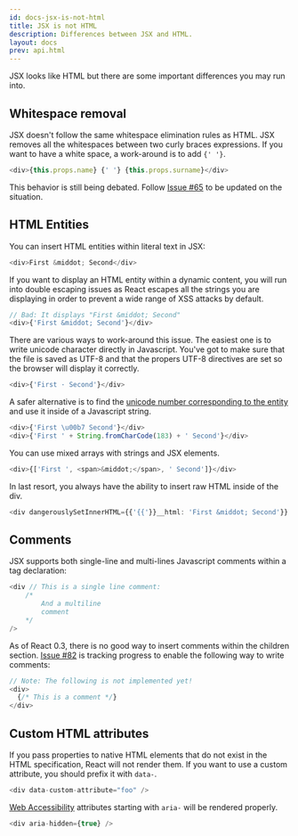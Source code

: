 ```yaml
---
id: docs-jsx-is-not-html
title: JSX is not HTML
description: Differences between JSX and HTML.
layout: docs
prev: api.html
---
```


JSX looks like HTML but there are some important differences you may run into.

## Whitespace removal

JSX doesn't follow the same whitespace elimination rules as HTML. JSX removes all the whitespaces between two curly braces expressions. If you want to have a white space, a work-around is to add `{' '}`.

```javascript
<div>{this.props.name} {' '} {this.props.surname}</div>
```

This behavior is still being debated. Follow [Issue #65](https://github.com/facebook/react/issues/65) to be updated on the situation.

## HTML Entities

You can insert HTML entities within literal text in JSX:

```javascript
<div>First &middot; Second</div>
```

If you want to display an HTML entity within a dynamic content, you will run into double escaping issues as React escapes all the strings you are displaying in order to prevent a wide range of XSS attacks by default.

```javascript
// Bad: It displays "First &middot; Second"
<div>{'First &middot; Second'}</div>
```

There are various ways to work-around this issue. The easiest one is to write unicode character directly in Javascript. You've got to make sure that the file is saved as UTF-8 and that the propers UTF-8 directives are set so the browser will display it correctly.

```javascript
<div>{'First · Second'}</div>
```

A safer alternative is to find the <a href="http://www.fileformat.info/info/unicode/char/b7/index.htm">unicode number corresponding to the entity</a> and use it inside of a Javascript string.

```javascript
<div>{'First \u00b7 Second'}</div>
<div>{'First ' + String.fromCharCode(183) + ' Second'}</div>
```

You can use mixed arrays with strings and JSX elements.

```javascript
<div>{['First ', <span>&middot;</span>, ' Second']}</div>
```

In last resort, you always have the ability to insert raw HTML inside of the div.

```javascript
<div dangerouslySetInnerHTML={{'{{'}}__html: 'First &middot; Second'}} />
```

## Comments

JSX supports both single-line and multi-lines Javascript comments within a tag declaration:

```javascript
<div // This is a single line comment:
    /*
        And a multiline
        comment
    */
/>
```

As of React 0.3, there is no good way to insert comments within the children section. [Issue #82](https://github.com/facebook/react/issues/82) is tracking progress to enable the following way to write comments:

```javascript
// Note: The following is not implemented yet!
<div>
  {/* This is a comment */}
</div>
```

## Custom HTML attributes

If you pass properties to native HTML elements that do not exist in the HTML specification, React will not render them. If you want to use a custom attribute, you should prefix it with `data-`.

```javascript
<div data-custom-attribute="foo" />
```

[Web Accessibility](http://www.w3.org/WAI/intro/aria) attributes starting with `aria-` will be rendered properly.

```javascript
<div aria-hidden={true} />
```
